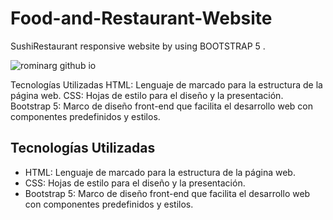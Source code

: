 # Food-and-Restaurant-Website
SushiRestaurant responsive website by using BOOTSTRAP 5 .


![rominarg github io](https://github.com/rominarg/landingPageSushi/assets/45200064/476b29e8-19f5-48ee-a941-a5023889e093)


Tecnologías Utilizadas
HTML: Lenguaje de marcado para la estructura de la página web.
CSS: Hojas de estilo para el diseño y la presentación.
Bootstrap 5: Marco de diseño front-end que facilita el desarrollo web con componentes predefinidos y estilos.

## Tecnologías Utilizadas

- HTML: Lenguaje de marcado para la estructura de la página web.
- CSS: Hojas de estilo para el diseño y la presentación.
- Bootstrap 5: Marco de diseño front-end que facilita el desarrollo web con componentes predefinidos y estilos.
